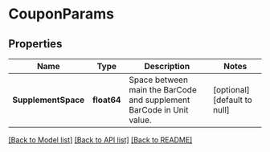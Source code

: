 # CouponParams

## Properties

Name | Type | Description | Notes
---- | ---- | ----------- | -----
**SupplementSpace** | **float64** | Space between main the BarCode and supplement BarCode in Unit value. | [optional] [default to null]

[[Back to Model list]](../README.md#documentation-for-models) [[Back to API list]](../README.md#documentation-for-api-endpoints) [[Back to README]](../README.md)

